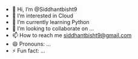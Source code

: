 - 👋 Hi, I’m @Siddhantbisht9
- 👀 I’m interested in Cloud
- 🌱 I’m currently learning Python
- 💞️ I’m looking to collaborate on ...
- 📫 How to reach me siddhantbisht9@gmail.com
- 😄 Pronouns: ...
- ⚡ Fun fact: ...

<!---
Siddhantbisht9/Siddhantbisht9 is a ✨ special ✨ repository because its `README.md` (this file) appears on your GitHub profile.
You can click the Preview link to take a look at your changes.
--->
